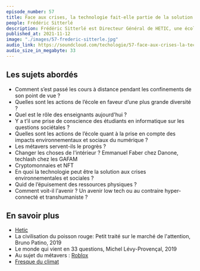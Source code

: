 ```yaml
---
episode_number: 57
title: Face aux crises, la technologie fait-elle partie de la solution ?
people: Frédéric Sitterlé
description: Frédéric Sitterlé est Directeur Général de HETIC, une école qui forme des experts aux métiers de la tech et du numérique. Nous allons parlé du rôle des formations d'ingénieurs quant aux enjeux actuels, environnementaux, sociaux, sociétaux.
published_at: 2021-11-12
image: "./images/57-frederic-sitterle.jpg"
audio_link: https://soundcloud.com/techologie/57-face-aux-crises-la-technologie-fait-elle-partie-de-la-solution-avec-frederic-sitterle
audio_size_in_megabyte: 33
---
```


## Les sujets abordés

* Comment s’est passé les cours à distance pendant les confinements de son point de vue ?
* Quelles sont les actions de l’école en faveur d’une plus grande diversité ?
* Quel est le rôle des enseignants aujourd'hui ?
* Y a t’il une prise de conscience des étudiants en informatique sur les questions sociétales ?
* Quelles sont les actions de l’école quant à la prise en compte des impacts environnementaux et sociaux du numérique ?
* Les métavers servent-ils le progrès ?
* Changer les choses de l'intérieur ? Emmanuel Faber chez Danone, techlash chez les GAFAM
* Cryptomonnaies et NFT
* En quoi la technologie peut être la solution aux crises environnementales et sociales ?
* Quid de l’épuisement des ressources physiques ?
* Comment voit-il l'avenir ? Un avenir low tech ou au contraire hyper-connecté et transhumaniste ?

## En savoir plus

* [Hetic](https://www.hetic.net/)
* La civilisation du poisson rouge: Petit traité sur le marché de l'attention, Bruno Patino, 2019
* Le monde qui vient en 33 questions, Michel Lévy-Provençal, 2019
* Au sujet du métavers : [Roblox](https://www.roblox.com/)
* [Fresque du climat](https://fresqueduclimat.org/)
